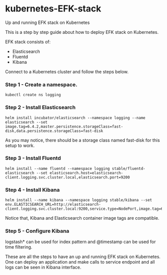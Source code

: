 # kubernetes-EFK-stack
Up and running EFK stack on Kubernetes

This is a step by step guide about how to deploy EFK stack on Kubernetes.

EFK stack consists of:

- Elasticsearch
- Fluentd
- Kibana

Connect to a Kubernetes cluster and follow the steps below.

### Step 1 - Create a namespace.

```
kubectl create ns logging
```

### Step 2 - Install Elasticsearch

```
helm install incubator/elasticsearch --namespace logging --name elasticsearch --set image.tag=6.4.2,master.persistence.storageClass=fast-disk,data.persistence.storageClass=fast-disk
```

As you may notice, there should be a storage class named fast-disk for this setup to work.

### Step 3 - Install Fluentd

```
helm install --name fluentd --namespace logging stable/fluentd-elasticsearch --set elasticsearch.host=elasticsearch-client.logging.svc.cluster.local,elasticsearch.port=9200
```

### Step 4 - Install Kibana

```
helm install --name kibana --namespace logging stable/kibana --set env.ELASTICSEARCH_URL=http://elasticsearch-client.logging.svc.cluster.local:9200,service.type=NodePort,image.tag=6.4.2
```

Notice that, Kibana and Elasticsearch container image tags are compatible. 

### Step 5 - Configure Kibana

logstash* can be used for index pattern and @timestamp can be used for time filtering.

These are all the steps to have an up and running EFK stack on Kubernetes. One can deploy an application and make calls to service endpoint and all logs can be seen in Kibana interface.
